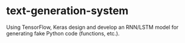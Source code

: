 # text-generation-system
 Using TensorFlow, Keras design and develop an RNN/LSTM model for generating fake Python code (functions, etc.).
